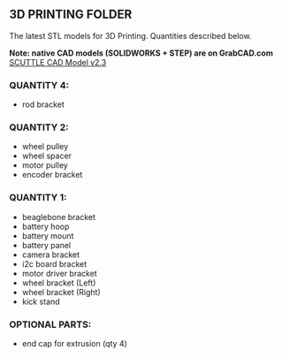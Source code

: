 ## 3D PRINTING FOLDER

The latest STL models for 3D Printing. Quantities described below.

**Note: native CAD models (SOLIDWORKS + STEP) are on GrabCAD.com**
<br>[SCUTTLE CAD Model v2.3](https://grabcad.com/library/scuttle-robot-v2-3-1)

### QUANTITY 4:
* rod bracket

### QUANTITY 2:
* wheel pulley
* wheel spacer
* motor pulley
* encoder bracket

### QUANTITY 1:
* beaglebone bracket
* battery hoop
* battery mount
* battery panel
* camera bracket
* i2c board bracket
* motor driver bracket
* wheel bracket (Left)
* wheel bracket (Right)
* kick stand

### OPTIONAL PARTS:
* end cap for extrusion (qty 4)
